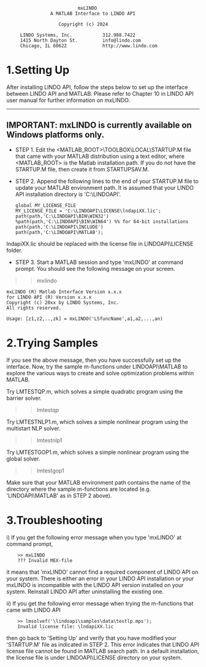 
                              mxLINDO 
                    A MATLAB Interface to LINDO API  
         
                       Copyright (c) 2024
  
         LINDO Systems, Inc.           312.988.7422
         1415 North Dayton St.         info@lindo.com
         Chicago, IL 60622             http://www.lindo.com                  


1.Setting Up 
=============
After installing LINDO API, follow the steps below to set up the interface 
between LINDO API and MATLAB. Please refer to Chapter 10 in LINDO API user 
manual for further information on mxLINDO.

 -----------------------------------------------------------------------
  IMPORTANT: mxLINDO is currently available on Windows platforms only.
 -----------------------------------------------------------------------

  - STEP 1. Edit the <MATLAB_ROOT>\TOOLBOX\LOCAL\STARTUP.M file that came 
  with your MATLAB distribution using a text editor, where <MATLAB_ROOT> 
  is the Matlab installation path. If you do not have the STARTUP.M file, 
  then create it from STARTUPSAV.M. 

  - STEP 2. Append the following lines to the end of your STARTUP.M file to 
  update your MATLAB environment path. It is assumed that your LINDO API 
  installation directory is 'C:\LINDOAPI'.

        global MY_LICENSE_FILE
        MY_LICENSE_FILE = 'C:\LINDOAPI\LICENSE\lndapiXX.lic';
        path(path,'C:\LINDOAPI\BIN\WIN32')
        %path(path,'C:\LINDOAPI\BIN\WIN64') %% for 64-bit installations
        path(path,'C:\LINDOAPI\INCLUDE')
        path(path,'C:\LINDOAPI\MATLAB'); 
        
  lndapiXX.lic should be replaced with the license file in LINDOAPI\LICENSE folder.


  - STEP 3. Start a MATLAB session and type 'mxLINDO' at command prompt. You 
  should see the following message on your screen. 

  >> mxlindo

    mxLINDO (R) Matlab Interface Version x.x.x
    for LINDO API (R) Version x.x.x
    Copyright (c) 20xx by LINDO Systems, Inc.
    All rights reserved.

    Usage: [z1,z2,..,zk] = mxLINDO('LSfuncName',a1,a2,...,an)


2.Trying Samples
=================
If you see the above message, then you have successfully set up the interface. 
Now, try the sample m-functions under LINDOAPI\MATLAB to explore the various 
ways to create and solve optimization problems within MATLAB.  

Try LMTESTQP.m, which  solves a simple quadratic program using the barrier 
solver. 
  >> lmtestqp       

Try LMTESTNLP1.m, which solves a simple nonlinear program using the multistart 
NLP solver. 
  >> lmtestnlp1       

Try LMTESTGOP1.m, which solves a simple nonlinear program using the global solver. 
  >> lmtestgop1       

Make sure that your MATLAB environment path contains the name of the directory 
where the sample m-functions are located (e.g. 'LINDOAPI\MATLAB' as in STEP 2 
above). 



3.Troubleshooting 
==================
  i) If you get the following error message when you type 'mxLINDO' at command 
  prompt, 

        >> mxLINDO
        ??? Invalid MEX-file

  it means that 'mxLINDO' cannot find a required component of LINDO API on your 
  system. There is either an error in your LINDO API installation or your 
  mxLINDO is incompatible with the LINDO API version installed on your system. 
  Reinstall LINDO API after uninstalling the existing one. 


  ii) If you get the following error message when trying the m-functions that 
  came with LINDO API

        >> lmsolvef('\lindoapi\samples\data\testlp.mps');
        Invalid license file: \lndapiXX.lic 

  then go back to 'Setting Up' and verify that you have modified your 
  'STARTUP.M' file as indicated in STEP 2.  This error indicates that LINDO 
  API license file cannot be found in MATLAB search path.  In a default 
  installation, the license file is under LINDOAPI\LICENSE directory on your 
  system.
